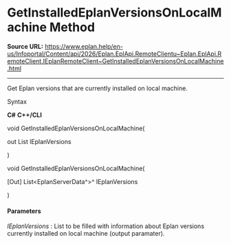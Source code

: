 # GetInstalledEplanVersionsOnLocalMachine Method

**Source URL:** https://www.eplan.help/en-us/Infoportal/Content/api/2026/Eplan.EplApi.RemoteClientu~Eplan.EplApi.RemoteClient.IEplanRemoteClient~GetInstalledEplanVersionsOnLocalMachine.html

---

Get Eplan versions that are currently installed on local machine.

Syntax

**C#**
**C++/CLI**


void GetInstalledEplanVersionsOnLocalMachine( 

   out List<EplanServerData> lEplanVersions

)

void GetInstalledEplanVersionsOnLocalMachine( 

   [Out] List<EplanServerData^>^ lEplanVersions

)


#### Parameters

*lEplanVersions*
:   List to be filled with information about Eplan versions currently installed on local machine (output paramater).

